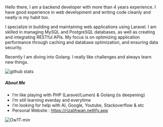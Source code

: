 Hello there, I am a backend developer with more than 4 years experience. I have good experience in web development and writing code cleanly and neatly is my habit too.

I specialize in building and maintaining web applications using Laravel. I am skilled in managing MySQL and PostgreSQL databases, as well as creating and integrating RESTful APIs. My focus is on optimizing application performance through caching and database optimization, and ensuring data security. 

Recently I am diving into Golang. I really like challenges and always learn new things.

![github stats](https://github-readme-stats.vercel.app/api?username=rizalihwan&show_icons=true&bg_color=44bcdc&title_color=ffffff&icon_color=ffffff&text_color=ffffff&show_owner=false)

##### About Me

- I’m like playing with PHP (Laravel/Lumen) & Golang (is deepening)
- I’m still learning everday and everytime
- I’m looking for help with AI, Google, Youtube, Stackoverflow & etc
- Personal Website : https://rizalihwan.netlify.app 

![Ow1T-min](https://user-images.githubusercontent.com/55536560/108715187-175f8680-754d-11eb-8a6d-62be6f7f857e.gif)




